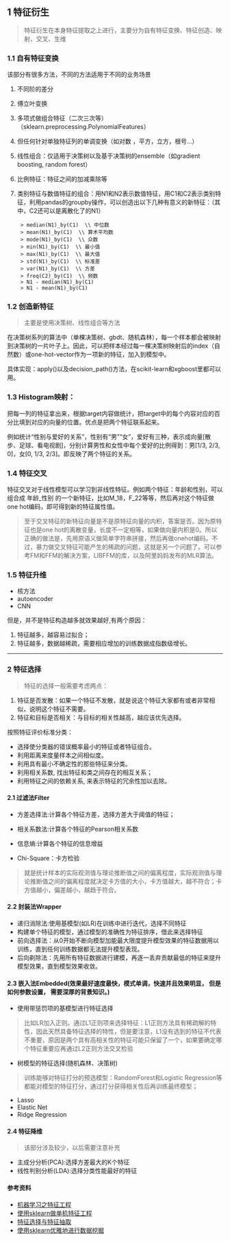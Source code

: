 ## 1 特征衍生
> 特征衍生在本身特征提取之上进行，主要分为自有特征变换、特征创造、映射、交叉、生维


### 1.1 自有特征变换
该部分有很多方法，不同的方法适用于不同的业务场景      


1. 不同阶的差分     
2. 傅立叶变换  
3. 多项式做组合特征（二次三次等）（sklearn.preprocessing.PolynomialFeatures）
4. 但任何针对单独特征列的单调变换（如对数 ，平方，立方，根号...）
5. 线性组合：仅适用于决策树以及基于决策树的ensemble（如gradient boosting, random forest）
6. 比例特征：特征之间的加减乘除等
7. 类别特征与数值特征的组合：用N1和N2表示数值特征，用C1和C2表示类别特征，利用pandas的groupby操作，可以创造出以下几种有意义的新特征：（其中，C2还可以是离散化了的N1）

		> median(N1)_by(C1)  \\ 中位数 
		> mean(N1)_by(C1)  \\ 算术平均数
		> mode(N1)_by(C1)  \\ 众数
		> min(N1)_by(C1)  \\ 最小值
		> max(N1)_by(C1)  \\ 最大值
		> std(N1)_by(C1)  \\ 标准差
		> var(N1)_by(C1)  \\ 方差
		> freq(C2)_by(C1)  \\ 频数
		> N1 - median(N1)_by(C1)
		> N1 - mean(N1)_by(C1)
	
### 1.2 创造新特征
> 主要是使用决策树、线性组合等方法

在决策树系列的算法中（单棵决策树、gbdt、随机森林），每一个样本都会被映射到决策树的一片叶子上。因此，可以把样本经过每一棵决策树映射后的index（自然数）或one-hot-vector作为一项新的特征，加入到模型中。      

具体实现：apply()以及decision_path()方法，在scikit-learn和xgboost里都可以用。
	
### 1.3 Histogram映射：
	
把每一列的特征拿出来，根据target内容做统计，把target中的每个内容对应的百分比填到对应的向量的位置。优点是把两个特征联系起来。 

例如统计“性别与爱好的关系”，性别有“男”“女”，爱好有三种，表示成向量[散步、足球、看电视剧]，分别计算男性和女性中每个爱好的比例得到：男[1/3, 2/3, 0]，女[0, 1/3, 2/3]。即反映了两个特征的关系。
	
### 1.4 特征交叉
特征交叉对于线性模型可以学习到非线性特征。例如两个特征：年龄和性别，可以组合成 年龄_性别 的一个新特征，比如M_18，F_22等等，然后再对这个特征做one hot编码，即可得到新的特征属性值。   

> 至于交叉特征的新特征向量是不是原特征向量的内积，答案是否。因为原特征也是one hot的离散变量，长度不一定相等，如果做向量内积是0。所以正确的做法是，先用原语义做简单字符串拼接，然后再做onehot编码。不过，暴力做交叉特征可能产生的稀疏的问题，这就是另一个问题了。可以参考FM和FFM的解决方案，LIBFFM的库，以及阿里妈妈发布的MLR算法。

### 1.5 特征升维
- 核方法
- autoencoder
- CNN

但是，并不是特征构造越多就效果越好,有两个原因：    
1. 特征越多，越容易过拟合；       
2. 特征越多，数据越稀疏，需要相应增加的训练数据成指数级增长。     

--- 

### 2 特征选择 
> 特征的选择一般需要考虑两点：   
1. 特征是否发散：如果一个特征不发散，就是说这个特征大家都有或者非常相似，说明这个特征不需要。     
2. 特征和目标是否相关：与目标的相关性越高，越应该优先选择。    

按照特征评价标准分类：

* 选择使分类器的错误概率最小的特征或者特征组合。
* 利用距离来度量样本之间相似度。
* 利用具有最小不确定性的那些特征来分类。
* 利用相关系数, 找出特征和类之间存在的相互关系；
* 利用特征之间的依赖关系, 来表示特征的冗余性加以去除。


#### 2.1 过滤法Filter
* 方差选择法:计算各个特征方差，选择方差大于阈值的特征；

* 相关系数法:计算各个特征的Pearson相关系数

* 信息熵:计算各个特征的信息增益

* Chi-Square：卡方检验

> 就是统计样本的实际观测值与理论推断值之间的偏离程度，实际观测值与理论推断值之间的偏离程度就决定卡方值的大小，卡方值越大，越不符合；卡方值越小，偏差越小，越趋于符合。


#### 2.2 封装法Wrapper
* 递归消除法:使用基模型(如LR)在训练中进行迭代，选择不同特征
* 构建单个特征的模型，通过模型的准确性为特征排序，借此来选择特征
* 前向选择法：从0开始不断向模型加能最大限度提升模型效果的特征数据用以训练，直到任何训练数据都无法提升模型表现。
* 后向剃除法：先用所有特征数据进行建模，再逐一丢弃贡献最低的特征来提升模型效果，直到模型效果收敛。


#### 2.3 嵌入法Embedded(效果最好速度最快，模式单调，快速并且效果明显， 但是如何参数设置， 需要深厚的背景知识。)
* 使用带惩罚项的基模型进行特征选择     

> 比如LR加入正则。通过L1正则项来选择特征：L1正则方法具有稀疏解的特性，因此天然具备特征选择的特性，但是要注意，L1没有选到的特征不代表不重要，原因是两个具有高相关性的特征可能只保留了一个，如果要确定哪个特征重要应再通过L2正则方法交叉检验
			
* 树模型的特征选择(随机森林、决策树)   

> 训练能够对特征打分的预选模型：RandomForest和Logistic Regression等都能对模型的特征打分，通过打分获得相关性后再训练最终模型；  

* Lasso
* Elastic Net
* Ridge Regression


#### 2.4  特征降维
> 该部分涉及较少，以后需要注意补充

- 主成分分析(PCA):选择方差最大的K个特征
- 线性判别分析(LDA):选择分类性能最好的特征


#### 参考资料
* [机器学习之特征工程](https://www.cnblogs.com/wxquare/p/5484636.html)
* [使用sklearn做单机特征工程 ](http://www.cnblogs.com/jasonfreak/p/5448385.html)
* [特征选择与特征抽取](https://blog.csdn.net/google19890102/article/details/40019271)
* [使用sklearn优雅地进行数据挖掘 ](http://www.cnblogs.com/jasonfreak/p/5448462.html#3955242)
